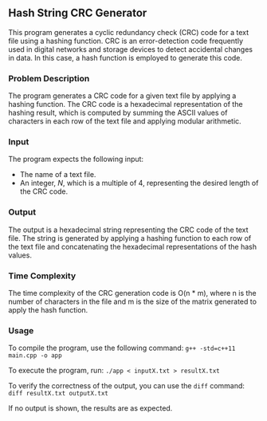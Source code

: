 ## Hash String CRC Generator
This program generates a cyclic redundancy check (CRC) code for a text file using a hashing function. CRC is an error-detection code frequently used in digital networks and storage devices to detect accidental changes in data. In this case, a hash function is employed to generate this code.

### Problem Description
The program generates a CRC code for a given text file by applying a hashing function. The CRC code is a hexadecimal representation of the hashing result, which is computed by summing the ASCII values of characters in each row of the text file and applying modular arithmetic.

### Input
The program expects the following input:
- The name of a text file.
- An integer, *N*, which is a multiple of 4, representing the desired length of the CRC code.

### Output
The output is a hexadecimal string representing the CRC code of the text file. The string is generated by applying a hashing function to each row of the text file and concatenating the hexadecimal representations of the hash values.

### Time Complexity
The time complexity of the CRC generation code is O(n * m), where n is the number of characters in the file and m is the size of the matrix generated to apply the hash function.

### Usage
To compile the program, use the following command:
`g++ -std=c++11 main.cpp -o app`

To execute the program, run:
`./app < inputX.txt > resultX.txt`

To verify the correctness of the output, you can use the `diff` command:
`diff resultX.txt outputX.txt`

If no output is shown, the results are as expected.